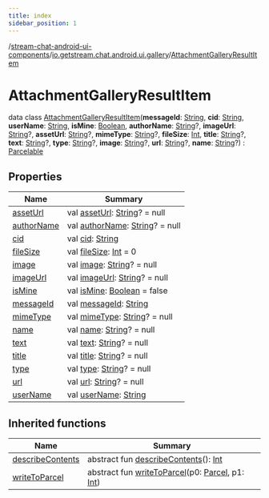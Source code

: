 ```yaml
---
title: index
sidebar_position: 1
---
```

/[stream-chat-android-ui-components](../../index.md)/[io.getstream.chat.android.ui.gallery](../index.md)/[AttachmentGalleryResultItem](index.md)  
  
  
  
# AttachmentGalleryResultItem  
data class [AttachmentGalleryResultItem](index.md)(**messageId**: [String](https://kotlinlang.org/api/latest/jvm/stdlib/kotlin/-string/index.html), **cid**: [String](https://kotlinlang.org/api/latest/jvm/stdlib/kotlin/-string/index.html), **userName**: [String](https://kotlinlang.org/api/latest/jvm/stdlib/kotlin/-string/index.html), **isMine**: [Boolean](https://kotlinlang.org/api/latest/jvm/stdlib/kotlin/-boolean/index.html), **authorName**: [String](https://kotlinlang.org/api/latest/jvm/stdlib/kotlin/-string/index.html)?, **imageUrl**: [String](https://kotlinlang.org/api/latest/jvm/stdlib/kotlin/-string/index.html)?, **assetUrl**: [String](https://kotlinlang.org/api/latest/jvm/stdlib/kotlin/-string/index.html)?, **mimeType**: [String](https://kotlinlang.org/api/latest/jvm/stdlib/kotlin/-string/index.html)?, **fileSize**: [Int](https://kotlinlang.org/api/latest/jvm/stdlib/kotlin/-int/index.html), **title**: [String](https://kotlinlang.org/api/latest/jvm/stdlib/kotlin/-string/index.html)?, **text**: [String](https://kotlinlang.org/api/latest/jvm/stdlib/kotlin/-string/index.html)?, **type**: [String](https://kotlinlang.org/api/latest/jvm/stdlib/kotlin/-string/index.html)?, **image**: [String](https://kotlinlang.org/api/latest/jvm/stdlib/kotlin/-string/index.html)?, **url**: [String](https://kotlinlang.org/api/latest/jvm/stdlib/kotlin/-string/index.html)?, **name**: [String](https://kotlinlang.org/api/latest/jvm/stdlib/kotlin/-string/index.html)?) : [Parcelable](https://developer.android.com/reference/kotlin/android/os/Parcelable.html)  
  
## Properties  
  
|  Name |  Summary | 
|---|---|
| <a name="io.getstream.chat.android.ui.gallery/AttachmentGalleryResultItem/assetUrl/#/PointingToDeclaration/"></a>[assetUrl](assetUrl.md)| <a name="io.getstream.chat.android.ui.gallery/AttachmentGalleryResultItem/assetUrl/#/PointingToDeclaration/"></a>val [assetUrl](assetUrl.md): [String](https://kotlinlang.org/api/latest/jvm/stdlib/kotlin/-string/index.html)? = null|
| <a name="io.getstream.chat.android.ui.gallery/AttachmentGalleryResultItem/authorName/#/PointingToDeclaration/"></a>[authorName](authorName.md)| <a name="io.getstream.chat.android.ui.gallery/AttachmentGalleryResultItem/authorName/#/PointingToDeclaration/"></a>val [authorName](authorName.md): [String](https://kotlinlang.org/api/latest/jvm/stdlib/kotlin/-string/index.html)? = null|
| <a name="io.getstream.chat.android.ui.gallery/AttachmentGalleryResultItem/cid/#/PointingToDeclaration/"></a>[cid](cid.md)| <a name="io.getstream.chat.android.ui.gallery/AttachmentGalleryResultItem/cid/#/PointingToDeclaration/"></a>val [cid](cid.md): [String](https://kotlinlang.org/api/latest/jvm/stdlib/kotlin/-string/index.html)|
| <a name="io.getstream.chat.android.ui.gallery/AttachmentGalleryResultItem/fileSize/#/PointingToDeclaration/"></a>[fileSize](fileSize.md)| <a name="io.getstream.chat.android.ui.gallery/AttachmentGalleryResultItem/fileSize/#/PointingToDeclaration/"></a>val [fileSize](fileSize.md): [Int](https://kotlinlang.org/api/latest/jvm/stdlib/kotlin/-int/index.html) = 0|
| <a name="io.getstream.chat.android.ui.gallery/AttachmentGalleryResultItem/image/#/PointingToDeclaration/"></a>[image](image.md)| <a name="io.getstream.chat.android.ui.gallery/AttachmentGalleryResultItem/image/#/PointingToDeclaration/"></a>val [image](image.md): [String](https://kotlinlang.org/api/latest/jvm/stdlib/kotlin/-string/index.html)? = null|
| <a name="io.getstream.chat.android.ui.gallery/AttachmentGalleryResultItem/imageUrl/#/PointingToDeclaration/"></a>[imageUrl](imageUrl.md)| <a name="io.getstream.chat.android.ui.gallery/AttachmentGalleryResultItem/imageUrl/#/PointingToDeclaration/"></a>val [imageUrl](imageUrl.md): [String](https://kotlinlang.org/api/latest/jvm/stdlib/kotlin/-string/index.html)? = null|
| <a name="io.getstream.chat.android.ui.gallery/AttachmentGalleryResultItem/isMine/#/PointingToDeclaration/"></a>[isMine](isMine.md)| <a name="io.getstream.chat.android.ui.gallery/AttachmentGalleryResultItem/isMine/#/PointingToDeclaration/"></a>val [isMine](isMine.md): [Boolean](https://kotlinlang.org/api/latest/jvm/stdlib/kotlin/-boolean/index.html) = false|
| <a name="io.getstream.chat.android.ui.gallery/AttachmentGalleryResultItem/messageId/#/PointingToDeclaration/"></a>[messageId](messageId.md)| <a name="io.getstream.chat.android.ui.gallery/AttachmentGalleryResultItem/messageId/#/PointingToDeclaration/"></a>val [messageId](messageId.md): [String](https://kotlinlang.org/api/latest/jvm/stdlib/kotlin/-string/index.html)|
| <a name="io.getstream.chat.android.ui.gallery/AttachmentGalleryResultItem/mimeType/#/PointingToDeclaration/"></a>[mimeType](mimeType.md)| <a name="io.getstream.chat.android.ui.gallery/AttachmentGalleryResultItem/mimeType/#/PointingToDeclaration/"></a>val [mimeType](mimeType.md): [String](https://kotlinlang.org/api/latest/jvm/stdlib/kotlin/-string/index.html)? = null|
| <a name="io.getstream.chat.android.ui.gallery/AttachmentGalleryResultItem/name/#/PointingToDeclaration/"></a>[name](name.md)| <a name="io.getstream.chat.android.ui.gallery/AttachmentGalleryResultItem/name/#/PointingToDeclaration/"></a>val [name](name.md): [String](https://kotlinlang.org/api/latest/jvm/stdlib/kotlin/-string/index.html)? = null|
| <a name="io.getstream.chat.android.ui.gallery/AttachmentGalleryResultItem/text/#/PointingToDeclaration/"></a>[text](text.md)| <a name="io.getstream.chat.android.ui.gallery/AttachmentGalleryResultItem/text/#/PointingToDeclaration/"></a>val [text](text.md): [String](https://kotlinlang.org/api/latest/jvm/stdlib/kotlin/-string/index.html)? = null|
| <a name="io.getstream.chat.android.ui.gallery/AttachmentGalleryResultItem/title/#/PointingToDeclaration/"></a>[title](title.md)| <a name="io.getstream.chat.android.ui.gallery/AttachmentGalleryResultItem/title/#/PointingToDeclaration/"></a>val [title](title.md): [String](https://kotlinlang.org/api/latest/jvm/stdlib/kotlin/-string/index.html)? = null|
| <a name="io.getstream.chat.android.ui.gallery/AttachmentGalleryResultItem/type/#/PointingToDeclaration/"></a>[type](type.md)| <a name="io.getstream.chat.android.ui.gallery/AttachmentGalleryResultItem/type/#/PointingToDeclaration/"></a>val [type](type.md): [String](https://kotlinlang.org/api/latest/jvm/stdlib/kotlin/-string/index.html)? = null|
| <a name="io.getstream.chat.android.ui.gallery/AttachmentGalleryResultItem/url/#/PointingToDeclaration/"></a>[url](url.md)| <a name="io.getstream.chat.android.ui.gallery/AttachmentGalleryResultItem/url/#/PointingToDeclaration/"></a>val [url](url.md): [String](https://kotlinlang.org/api/latest/jvm/stdlib/kotlin/-string/index.html)? = null|
| <a name="io.getstream.chat.android.ui.gallery/AttachmentGalleryResultItem/userName/#/PointingToDeclaration/"></a>[userName](userName.md)| <a name="io.getstream.chat.android.ui.gallery/AttachmentGalleryResultItem/userName/#/PointingToDeclaration/"></a>val [userName](userName.md): [String](https://kotlinlang.org/api/latest/jvm/stdlib/kotlin/-string/index.html)|
  
  
## Inherited functions  
  
|  Name |  Summary | 
|---|---|
| <a name="android.os/Parcelable/describeContents/#/PointingToDeclaration/"></a>[describeContents](index.md#-1578325224%2FFunctions%2F-523872580)| <a name="android.os/Parcelable/describeContents/#/PointingToDeclaration/"></a>abstract fun [describeContents](index.md#-1578325224%2FFunctions%2F-523872580)(): [Int](https://kotlinlang.org/api/latest/jvm/stdlib/kotlin/-int/index.html)|
| <a name="android.os/Parcelable/writeToParcel/#android.os.Parcel#kotlin.Int/PointingToDeclaration/"></a>[writeToParcel](index.md#-1754457655%2FFunctions%2F-523872580)| <a name="android.os/Parcelable/writeToParcel/#android.os.Parcel#kotlin.Int/PointingToDeclaration/"></a>abstract fun [writeToParcel](index.md#-1754457655%2FFunctions%2F-523872580)(p0: [Parcel](https://developer.android.com/reference/kotlin/android/os/Parcel.html), p1: [Int](https://kotlinlang.org/api/latest/jvm/stdlib/kotlin/-int/index.html))|

